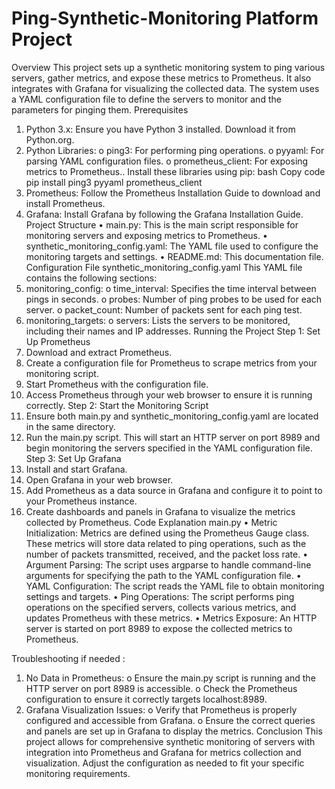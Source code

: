 # Ping-Synthetic-Monitoring Platform Project 
Overview
This project sets up a synthetic monitoring system to ping various servers, gather metrics, and expose these metrics to Prometheus. It also integrates with Grafana for visualizing the collected data. The system uses a YAML configuration file to define the servers to monitor and the parameters for pinging them.
Prerequisites
1.	Python 3.x: Ensure you have Python 3 installed. Download it from Python.org.
2.	Python Libraries:
o	ping3: For performing ping operations.
o	pyyaml: For parsing YAML configuration files.
o	prometheus_client: For exposing metrics to Prometheus..
Install these libraries using pip:
bash
Copy code
pip install ping3 pyyaml prometheus_client
3.	Prometheus: Follow the Prometheus Installation Guide to download and install Prometheus.
4.	Grafana: Install Grafana by following the Grafana Installation Guide.
Project Structure
•	main.py: This is the main script responsible for monitoring servers and exposing metrics to Prometheus.
•	synthetic_monitoring_config.yaml: The YAML file used to configure the monitoring targets and settings.
•	README.md: This documentation file.
Configuration File
synthetic_monitoring_config.yaml
This YAML file contains the following sections:
1.	monitoring_config:
o	time_interval: Specifies the time interval between pings in seconds.
o	probes: Number of ping probes to be used for each server.
o	packet_count: Number of packets sent for each ping test.
2.	monitoring_targets:
o	servers: Lists the servers to be monitored, including their names and IP addresses.
Running the Project
Step 1: Set Up Prometheus
1.	Download and extract Prometheus.
2.	Create a configuration file for Prometheus to scrape metrics from your monitoring script.
3.	Start Prometheus with the configuration file.
4.	Access Prometheus through your web browser to ensure it is running correctly.
Step 2: Start the Monitoring Script
1.	Ensure both main.py and synthetic_monitoring_config.yaml are located in the same directory.
2.	Run the main.py script. This will start an HTTP server on port 8989 and begin monitoring the servers specified in the YAML configuration file.
Step 3: Set Up Grafana
1.	Install and start Grafana.
2.	Open Grafana in your web browser.
3.	Add Prometheus as a data source in Grafana and configure it to point to your Prometheus instance.
4.	Create dashboards and panels in Grafana to visualize the metrics collected by Prometheus.
Code Explanation
main.py
•	Metric Initialization: Metrics are defined using the Prometheus Gauge class. These metrics will store data related to ping operations, such as the number of packets transmitted, received, and the packet loss rate.
•	Argument Parsing: The script uses argparse to handle command-line arguments for specifying the path to the YAML configuration file.
•	YAML Configuration: The script reads the YAML file to obtain monitoring settings and targets.
•	Ping Operations: The script performs ping operations on the specified servers, collects various metrics, and updates Prometheus with these metrics.
•	Metrics Exposure: An HTTP server is started on port 8989 to expose the collected metrics to Prometheus.

Troubleshooting if needed : 

1.	No Data in Prometheus:
o	Ensure the main.py script is running and the HTTP server on port 8989 is accessible.
o	Check the Prometheus configuration to ensure it correctly targets localhost:8989.
2.	Grafana Visualization Issues:
o	Verify that Prometheus is properly configured and accessible from Grafana.
o	Ensure the correct queries and panels are set up in Grafana to display the metrics.
Conclusion
This project allows for comprehensive synthetic monitoring of servers with integration into Prometheus and Grafana for metrics collection and visualization. Adjust the configuration as needed to fit your specific monitoring requirements.

